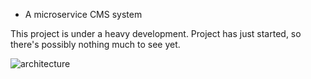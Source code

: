 * A microservice CMS system

This project is under a heavy development. Project has just started, so there's possibly nothing much to see yet.

![architecture](https://github.com/mikkokokkoniemi/cms-system-micro/cms_microservice_diagram.svg "Architecture")